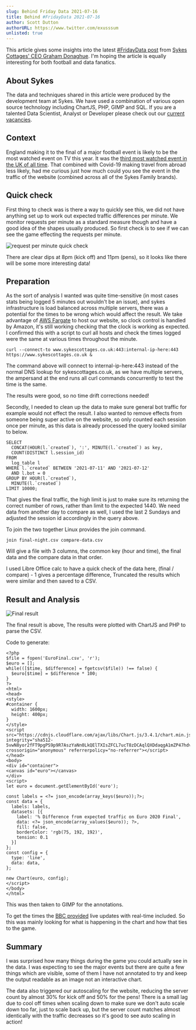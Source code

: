 ```yaml
---
slug: Behind Friday Data 2021-07-16
title: Behind #FridayData 2021-07-16
author: Scott Dutton
authorURL: https://www.twitter.com/exusssum
unlisted: true
---
```


This article gives some insights into the latest [#FridayData post](https://www.linkedin.com/feed/update/urn:li:activity:6821808825025269760/) from [Sykes Cottages' CEO Graham Donaghue](https://uk.linkedin.com/in/grahamdonoghue). I'm hoping the article is equally interesting for both football and data fanatics.

## About Sykes

The data and techniques shared in this article were produced by the development team at Sykes. We have used a combination of various open source technology including ChartJS, PHP, GIMP and SQL. If you are a talented Data Scientist, Analyst or Developer please check out our [current vacancies](https://www.sykescottages.co.uk/careers/).

<!--truncate-->

## Context

England making it to the final of a major football event is likely to be the most watched event on TV this year. It was the [third most watched event in the UK of all time](https://uk.sports.yahoo.com/news/englands-final-euro-2020-game-105604951.html). That combined with Covid-19 making travel from abroad less likely, had me curious just how much could you see the event in the traffic of the website (combined across all of the Sykes Family brands).


## Quick check

First thing to check was is there a way to quickly see this, we did not have anything set up to work out expected traffic differences per minute. We monitor requests per minute as a standard measure though and have a good idea of the shapes usually produced. So first check is to see if we can see the game effecting the requests per minute.

![request per minute quick check](/img/postimages/behind-friday-data/2021-07-16/rpm-traffic.png)

There are clear dips at 8pm (kick off) and 11pm (pens), so it looks like there will be some more interesting data!

## Preparation

As the sort of analysis I wanted was quite time-sensitive (in most cases stats being logged 5 minutes out  wouldn't be an issue), and sykes infrastructure is load balanced across multiple servers, there was a potential for the times to be wrong which would affect the result.
We take advantage of [AWS Fargate](https://aws.amazon.com/fargate) to host our website, so clock control is handled by Amazon, it's still working checking that the clock is working as expected. 
I confirmed this with a script to curl all hosts and check the times logged were the same at various times throughout the minute.

```
curl --connect-to www.sykescottages.co.uk:443:internal-ip-here:443 https://www.sykescottages.co.uk &
```
The command above will connect to internal-ip-here:443 instead of the normal DNS lookup for sykescottages.co.uk, as we have multiple servers, the ampersand at the end runs all curl commands concurrently to test the time is the same.

The results were good, so no time drift corrections needed!


Secondly, I needed to clean up the data to make sure general bot traffic for example would not effect the result. I also wanted to remove effects from someone being super active on the website, so only counted each session once per minute, as this data is already processed the query looked similar to below.

```
SELECT
  CONCAT(HOUR(l.`created`), ':', MINUTE(l.`created`) as key,
  COUNT(DISTINCT l.session_id)
FROM
  log_table l
WHERE l.`created` BETWEEN '2021-07-11' AND '2021-07-12'
  AND l.bot = 0
GROUP BY HOUR(l.`created`),
  MINUTE(l.`created`)
LIMIT 10000;
```

That gives the final traffic, the high limit is just to make sure its returning the correct number of rows, rather than limit to the expected 1440.
We need data from another day to compare as well, I used the last 2 Sundays and adjusted the session id accordingly in the query above.

To join the two together Linux provides the join command.
```
join final-night.csv compare-data.csv
```

Will give a file with 3 columns, the common key (hour and time), the final data and the compare data in that order.

I used Libre Office calc to have a quick check of the data here, (final / compare) - 1 gives a percentage difference, Truncated the results which were similar and then saved to a CSV.



## Result and Analysis

![Final result](/img/postimages/behind-friday-data/2021-07-16/Euro2020.png)

The final result is above, The results were plotted with ChartJS and PHP to parse the CSV.

Code to generate:

```
<?php
$file = fopen('EuroFinal.csv', 'r');
$euro = [];
while(([$time, $difference] = fgetcsv($file)) !== false) {
  $euro[$time] = $difference * 100;
}
?>
<html>
<head>
<style>
#container {
  width: 1600px;
  height: 400px;
}
</style>
<script src="https://cdnjs.cloudflare.com/ajax/libs/Chart.js/3.4.1/chart.min.js" integrity="sha512-5vwN8yor2fFT9pgPS9p9R7AszYaNn0LkQElTXIsZFCL7ucT8zDCAqlQXDdaqgA1mZP47hdvztBMsIoFxq/FyyQ==" crossorigin="anonymous" referrerpolicy="no-referrer"></script>
</head>
<body>
<div id="container">
<canvas id="euro"></canvas>
</div>
<script>
let euro = document.getElementById('euro');

const labels = <?= json_encode(array_keys($euro));?>;
const data = {
  labels: labels,
  datasets: [{
    label: '% Difference from expected traffic on Euro 2020 Final',
    data: <?= json_encode(array_values($euro)); ?>,
    fill: false,
    borderColor: 'rgb(75, 192, 192)',
    tension: 0.1
  }]
};
const config = {
  type: 'line',
  data: data,
};

new Chart(euro, config);
</script>
</body>
</html>
```

This was then taken to GIMP for the annotations.

To get the times the [BBC provided](https://www.bbc.co.uk/sport/live/football/50941458) live updates with real-time included. So this was mainly looking for what is happening in the chart and how that ties to the game.

## Summary

I was surprised how many things during the game you could actually see in the data. I was expecting to see the major events but there are quite a few things which are visible, some of them I have not annotated to try and keep the output readable as an image not an interactive chart.

The data also triggered our autoscaling for the website, reducing the server count by almost 30% for kick off and 50% for the pens! There is a small lag due to cool off times when scaling down to make sure we don't auto scale down too far, just to scale back up, but the server count matches almost identically with the traffic decreases so it's good to see auto scaling in action!





